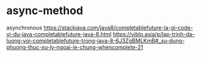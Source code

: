 # async-method
asynchronous
https://stackjava.com/java8/completablefuture-la-gi-code-vi-du-java-completablefuture-java-8.html
https://viblo.asia/p/lap-trinh-da-luong-voi-completablefuture-trong-java-8-6J3ZgBMLKmB#_su-dung-phuong-thuc-xu-ly-ngoai-le-chung-whencomplete-21
